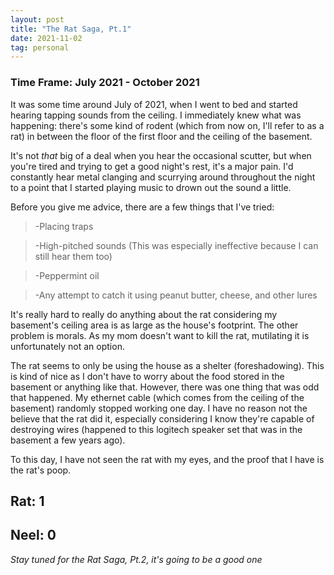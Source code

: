 ```yaml
---
layout: post
title: "The Rat Saga, Pt.1"
date: 2021-11-02
tag: personal
---
```


### Time Frame: July 2021 - October 2021

It was some time around July of 2021, when I went to bed and started hearing tapping sounds from the ceiling. I immediately knew what was happening: there's some kind of rodent (which from now on, I'll refer to as a rat) in between the floor of the first floor and the ceiling of the basement.

It's not _that_ big of a deal when you hear the occasional scutter, but when you're tired and trying to get a good night's rest, it's a major pain. I'd constantly hear metal clanging and scurrying around throughout the night to a point that I started playing music to drown out the sound a little.

Before you give me advice, there are a few things that I've tried:

> -Placing traps

> -High-pitched sounds (This was especially ineffective because I can still hear them too)

> -Peppermint oil

> -Any attempt to catch it using peanut butter, cheese, and other lures

It's really hard to really do anything about the rat considering my basement's ceiling area is as large as the house's footprint. The other problem is morals. As my mom doesn't want to kill the rat, mutilating it is unfortunately not an option.

The rat seems to only be using the house as a shelter (foreshadowing). This is kind of nice as I don't have to worry about the food stored in the basement or anything like that. However, there was one thing that was odd that happened. My ethernet cable (which comes from the ceiling of the basement) randomly stopped working one day. I have no reason not the believe that the rat did it, especially considering I know they're capable of destroying wires (happened to this logitech speaker set that was in the basement a few years ago).

To this day, I have not seen the rat with my eyes, and the proof that I have is the rat's poop.

## Rat: 1

## Neel: 0

_Stay tuned for the Rat Saga, Pt.2, it's going to be a good one_
